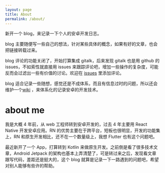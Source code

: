 ```yaml
---
layout: page
title: About
permalink: /about/
---
```


新开一个 blog，来记录一下个人的安卓开发日志。

blog 主要随便写一些自己的想法，针对某些具体的概念，如果有好的文章，也会把链接转载过来。

blog 评论的功能关闭了，开始打算集成 gitalk，后来发现 gitalk 也是用 github 的 issues，不如索性就直接用 issues 来跟踪评论吧，增加一些操作的复杂度，可能反而会过滤出一些有价值的讨论。欢迎在 [issues](https://github.com/loclog/loclog.github.io/issues) 里添加评论。

blog 适合记录一些随想，感觉还是不成体系，而且有信息过时的问题，所以还会维护一个[wiki](https://github.com/loclog/loclog.github.io/wiki) ，来体系化的记录安卓的开发技术。

# about me

我是大概 4 年前，从 web 工程师转到安卓开发的，过去 4 年主要用 React Native 开发安卓应用。RN 的优势主要在于跨平台，短板也很明显，开发的功能集上，RN 和原生开发相比，还不在一个数量级上，我想 Flutter 也有这个问题吧。

最近新开了一个 App，打算转到 Kotlin 来做原生开发。之前倒是看了很多技术文章，Android Jetpack 的架构也基本上弄清楚了，可是转过来之后，发现看文章跟写代码，差距还是挺大的，这个 blog 就算是记录一下一路遇到的问题吧，希望对别人能够有些许的帮助。
